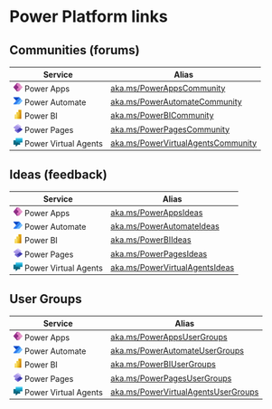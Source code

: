 # Power Platform links

## Communities (forums)
| **Service** | **Alias** |
|------------|---------------------------------------------|
| <img alt="Power Apps icon" src="https://github.com/timmayo/community/blob/main/PowerApps.svg" width="16px"> Power Apps | [aka.ms/PowerAppsCommunity](https://aka.ms/PowerAppsCommunity) |
| <img alt="Power Automate icon" src="https://github.com/timmayo/community/blob/main/PowerAutomate.svg" width="16px"> Power Automate | [aka.ms/PowerAutomateCommunity](https://aka.ms/PowerAutomateCommunity) |
| <img alt="Power BI icon" src="https://github.com/timmayo/community/blob/main/PowerBI.svg" width="16px"> Power BI | [aka.ms/PowerBICommunity](https://aka.ms/PowerBICommunity) |
| <img alt="Power Pages icon" src="https://github.com/timmayo/community/blob/main/PowerPages.svg" width="16px"> Power Pages | [aka.ms/PowerPagesCommunity](https://aka.ms/PowerPagesCommunity) |
| <img alt="Power Virtual Agents icon" src="https://github.com/timmayo/community/blob/main/PowerVirtualAgents.svg" width="16px"> Power Virtual Agents | [aka.ms/PowerVirtualAgentsCommunity](https://aka.ms/PowerVirtualAgentsCommunity) |

## Ideas (feedback)
| **Service** | **Alias** |
|------------|---------------------------------------------|
| <img alt="Power Apps icon" src="https://github.com/timmayo/community/blob/main/PowerApps.svg" width="16px"> Power Apps | [aka.ms/PowerAppsIdeas](https://aka.ms/PowerAppsIdeas) |
| <img alt="Power Automate icon" src="https://github.com/timmayo/community/blob/main/PowerAutomate.svg" width="16px"> Power Automate | [aka.ms/PowerAutomateIdeas](https://aka.ms/PowerAutomateIdeas) |
| <img alt="Power BI icon" src="https://github.com/timmayo/community/blob/main/PowerBI.svg" width="16px"> Power BI | [aka.ms/PowerBIIdeas](https://aka.ms/PowerBIIdeas) |
| <img alt="Power Pages icon" src="https://github.com/timmayo/community/blob/main/PowerPages.svg" width="16px"> Power Pages | [aka.ms/PowerPagesIdeas](https://aka.ms/PowerPagesIdeas) |
| <img alt="Power Virtual Agents icon" src="https://github.com/timmayo/community/blob/main/PowerVirtualAgents.svg" width="16px"> Power Virtual Agents | [aka.ms/PowerVirtualAgentsIdeas](https://aka.ms/PowerVirtualAgentsIdeas) |

## User Groups
| **Service** | **Alias** |
|------------|---------------------------------------------|
| <img alt="Power Apps icon" src="https://github.com/timmayo/community/blob/main/PowerApps.svg" width="16px"> Power Apps | [aka.ms/PowerAppsUserGroups](https://aka.ms/PowerAppsUserGroups) |
| <img alt="Power Automate icon" src="https://github.com/timmayo/community/blob/main/PowerAutomate.svg" width="16px"> Power Automate | [aka.ms/PowerAutomateUserGroups](https://aka.ms/PowerAutomateUserGroups) |
| <img alt="Power BI icon" src="https://github.com/timmayo/community/blob/main/PowerBI.svg" width="16px"> Power BI | [aka.ms/PowerBIUserGroups](https://aka.ms/PowerBIUserGroups) |
| <img alt="Power Pages icon" src="https://github.com/timmayo/community/blob/main/PowerPages.svg" width="16px"> Power Pages | [aka.ms/PowerPagesUserGroups](https://aka.ms/PowerPagesUserGroups) |
| <img alt="Power Virtual Agents icon" src="https://github.com/timmayo/community/blob/main/PowerVirtualAgents.svg" width="16px"> Power Virtual Agents | [aka.ms/PowerVirtualAgentsUserGroups](https://aka.ms/PowerVirtualAgentsUserGroups) |

